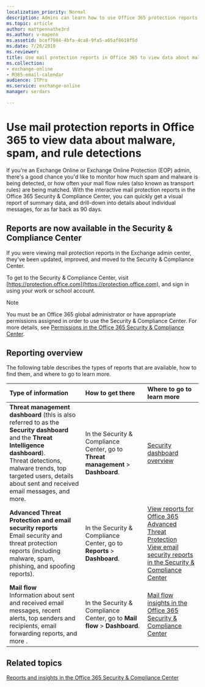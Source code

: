 ```yaml
---
localization_priority: Normal
description: Admins can learn how to use Office 365 protection reports for malware, spam, and mail flow rule detections.
ms.topic: article
author: mattpennathe3rd
ms.author: v-mapenn
ms.assetid: bcef7984-4bfa-4ca8-9fa5-a65af8618f5d
ms.date: 7/26/2018
ms.reviewer: 
title: Use mail protection reports in Office 365 to view data about malware, spam, and rule detections
ms.collection: 
- exchange-online
- M365-email-calendar
audience: ITPro
ms.service: exchange-online
manager: serdars

---
```


# Use mail protection reports in Office 365 to view data about malware, spam, and rule detections

If you're an Exchange Online or Exchange Online Protection (EOP) admin, there's a good chance you'd like to monitor how much spam and malware is being detected, or how often your mail flow rules (also known as transport rules) are being matched. With the interactive mail protection reports in the Office 365 Security & Compliance Center, you can quickly get a visual report of summary data, and drill-down into details about individual messages, for as far back as 90 days.

## Reports are now available in the Security & Compliance Center

If you were viewing mail protection reports in the Exchange admin center, they've been updated, improved, and moved to the Security & Compliance Center.

To get to the Security & Compliance Center, visit [https://protection.office.com](https://protection.office.com), and sign in using your work or school account.

> [!NOTE]
> You must be an Office 365 global administrator or have appropriate permissions assigned in order to use the Security & Compliance Center. For more details, see [Permissions in the Office 365 Security & Compliance Center](https://docs.microsoft.com/office365/securitycompliance/permissions-in-the-security-and-compliance-center).

## Reporting overview

The following table describes the types of reports that are available, how to find them, and where to go to learn more.

|**Type of information**|**How to get there**|**Where to go to learn more**|
|:-----|:-----|:-----|
|**Threat management dashboard** (this is also referred to as the **Security dashboard** and the **Threat Intelligence dashboard**). <br/> Threat detections, malware trends, top targeted users, details about sent and received email messages, and more.|In the Security & Compliance Center, go to **Threat management** \> **Dashboard**.|[Security dashboard overview](https://docs.microsoft.com/office365/securitycompliance/security-dashboard)|
|**Advanced Threat Protection and email security reports** <br/> Email security and threat protection reports (including malware, spam, phishing, and spoofing reports).| In the Security & Compliance Center, go to **Reports** > **Dashboard**.|[View reports for Office 365 Advanced Threat Protection](https://docs.microsoft.com/office365/securitycompliance/view-reports-for-atp)  <br/>  [View email security reports in the Security & Compliance Center](https://docs.microsoft.com/office365/securitycompliance/view-email-security-reports)|
|**Mail flow** <br/> Information about sent and received email messages, recent alerts, top senders and recipients, email forwarding reports, and more .| In the Security & Compliance Center, go to **Mail flow** > **Dashboard**.|[Mail flow insights in the Office 365 Security & Compliance Center](https://docs.microsoft.com/office365/securitycompliance/mail-flow-insights-v2)|

## Related topics

[Reports and insights in the Office 365 Security & Compliance Center](https://docs.microsoft.com/office365/securitycompliance/reports-and-insights-in-security-and-compliance)
